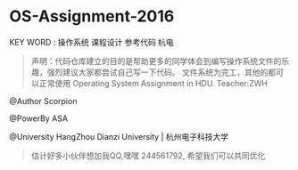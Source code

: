 # OS-Assignment-2016 
KEY WORD : 操作系统  课程设计 参考代码 杭电

>声明：代码仓库建立的目的是帮助更多的同学体会到编写操作系统文件的乐趣，强烈建议大家都尝试自己写一下代码。
文件系统为完工，其他的都可以正常使用
Operating System Assignment in HDU. Teacher:ZWH

@Author Scorpion

@PowerBy  ASA

@University HangZhou Dianzi University | 杭州电子科技大学


> 估计好多小伙伴想加我QQ,嘿嘿 244561792, 希望我们可以共同优化
